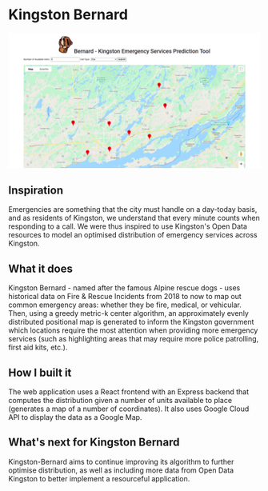 # Kingston Bernard

![](github/screenshot.png)

## Inspiration
Emergencies are something that the city must handle on a day-today basis, and as residents of Kingston, we understand that every minute counts when responding to a call. We were thus inspired to use Kingston's Open Data resources to model an optimised distribution of emergency services across Kingston.

## What it does
Kingston Bernard - named after the famous Alpine rescue dogs - uses historical data on Fire & Rescue Incidents from 2018 to now to map out common emergency areas: whether they be fire, medical, or vehicular. Then, using a greedy metric-k center algorithm, an approximately evenly distributed positional map is generated to inform the Kingston government which locations require the most attention when providing more emergency services (such as highlighting areas that may require more police patrolling, first aid kits, etc.).

## How I built it
The web application uses a React frontend with an Express backend that computes the distribution given a number of units available to place (generates a map of a number of coordinates). It also uses Google Cloud API to display the data as a Google Map.

## What's next for Kingston Bernard
Kingston-Bernard aims to continue improving its algorithm to further optimise distribution, as well as including more data from Open Data Kingston to better implement a resourceful application.
